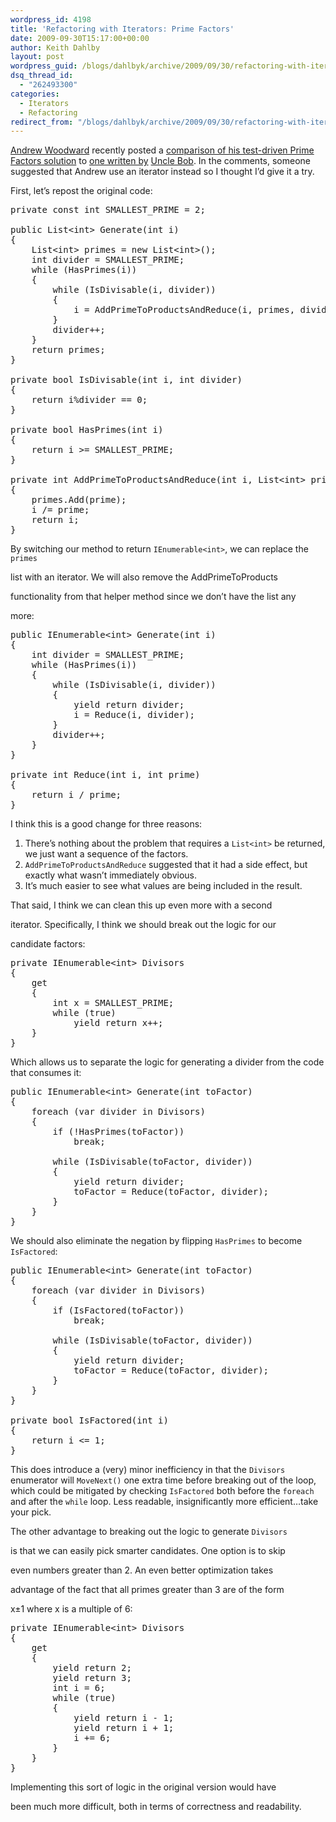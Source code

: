 ```yaml
---
wordpress_id: 4198
title: 'Refactoring with Iterators: Prime Factors'
date: 2009-09-30T15:17:00+00:00
author: Keith Dahlby
layout: post
wordpress_guid: /blogs/dahlbyk/archive/2009/09/30/refactoring-with-iterators-prime-factors.aspx
dsq_thread_id:
  - "262493300"
categories:
  - Iterators
  - Refactoring
redirect_from: "/blogs/dahlbyk/archive/2009/09/30/refactoring-with-iterators-prime-factors.aspx/"
---
```

[Andrew Woodward](http://www.21apps.com/) recently posted a [comparison of his test-driven Prime Factors solution](http://www.21apps.com/development/comparing-myself-to-uncle-bob-martin/ "Comparing myself to Uncle Bob Martin") to [one written by](http://www.butunclebob.com/ArticleS.UncleBob.ThePrimeFactorsKata "Prime Factors Kata") [Uncle Bob](http://butunclebob.com/ "Robert C. Martin"). In the comments, someone suggested that Andrew use an iterator instead so I thought I&#8217;d give it a try.

First, let&#8217;s repost the original code:

<pre>private const int SMALLEST_PRIME = 2;<br /><br />public List&lt;int&gt; Generate(int i)<br />{<br />    List&lt;int&gt; primes = new List&lt;int&gt;();<br />    int divider = SMALLEST_PRIME;<br />    while (HasPrimes(i))<br />    {<br />        while (IsDivisable(i, divider))<br />        {<br />            i = AddPrimeToProductsAndReduce(i, primes, divider);<br />        }<br />        divider++;<br />    }<br />    return primes;<br />}<br /><br />private bool IsDivisable(int i, int divider)<br />{<br />    return i%divider == 0;<br />}<br /><br />private bool HasPrimes(int i)<br />{<br />    return i &gt;= SMALLEST_PRIME;<br />}<br /><br />private int AddPrimeToProductsAndReduce(int i, List&lt;int&gt; primes, int prime)<br />{<br />    primes.Add(prime);<br />    i /= prime;<br />    return i;<br />}<br /></pre>

By switching our method to return `IEnumerable<int>`, we can replace the `primes`
  
list with an iterator. We will also remove the AddPrimeToProducts
  
functionality from that helper method since we don&#8217;t have the list any
  
more:

<pre>public IEnumerable&lt;int&gt; Generate(int i)<br />{<br />    int divider = SMALLEST_PRIME;<br />    while (HasPrimes(i))<br />    {<br />        while (IsDivisable(i, divider))<br />        {<br />            yield return divider;<br />            i = Reduce(i, divider);<br />        }<br />        divider++;<br />    }<br />}<br /><br />private int Reduce(int i, int prime)<br />{<br />    return i / prime;<br />}<br /></pre>

I think this is a good change for three reasons:

  1. There&#8217;s nothing about the problem that requires a `List<int>` be returned, we just want a sequence of the factors.
  2. `AddPrimeToProductsAndReduce` suggested that it had a side effect, but exactly what wasn&#8217;t immediately obvious.
  3. It&#8217;s much easier to see what values are being included in the result.

That said, I think we can clean this up even more with a second
  
iterator. Specifically, I think we should break out the logic for our
  
candidate factors:

<pre>private IEnumerable&lt;int&gt; Divisors<br />{<br />    get<br />    {<br />        int x = SMALLEST_PRIME;<br />        while (true)<br />            yield return x++;<br />    }<br />}<br /></pre>

Which allows us to separate the logic for generating a divider from the code that consumes it:

<pre>public IEnumerable&lt;int&gt; Generate(int toFactor)<br />{<br />    foreach (var divider in Divisors)<br />    {<br />        if (!HasPrimes(toFactor))<br />            break;<br /><br />        while (IsDivisable(toFactor, divider))<br />        {<br />            yield return divider;<br />            toFactor = Reduce(toFactor, divider);<br />        }<br />    }<br />}</pre>

We should also eliminate the negation by flipping `HasPrimes` to become `IsFactored`:

<pre>public IEnumerable&lt;int&gt; Generate(int toFactor)<br />{<br />    foreach (var divider in Divisors)<br />    {<br />        if (IsFactored(toFactor))<br />            break;<br /><br />        while (IsDivisable(toFactor, divider))<br />        {<br />            yield return divider;<br />            toFactor = Reduce(toFactor, divider);<br />        }<br />    }<br />}<br /><br />private bool IsFactored(int i)<br />{<br />    return i &lt;= 1;<br />}</pre>

This does introduce a (very) minor inefficiency in that the `Divisors` enumerator will `MoveNext()` one extra time before breaking out of the loop, which could be mitigated by checking `IsFactored` both before the `foreach` and after the `while` loop. Less readable, insignificantly more efficient&#8230;take your pick.

The other advantage to breaking out the logic to generate `Divisors`
  
is that we can easily pick smarter candidates. One option is to skip
  
even numbers greater than 2. An even better optimization takes
  
advantage of the fact that all primes greater than 3 are of the form
  
x&plusmn;1 where x is a multiple of 6:

<pre>private IEnumerable&lt;int&gt; Divisors<br />{<br />    get<br />    {<br />        yield return 2;<br />        yield return 3;<br />        int i = 6;<br />        while (true)<br />        {<br />            yield return i - 1;<br />            yield return i + 1;<br />            i += 6;<br />        }<br />    }<br />}</pre>

Implementing this sort of logic in the original version would have
  
been much more difficult, both in terms of correctness and readability.